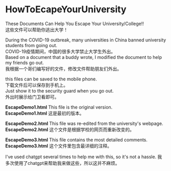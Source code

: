 # HowToEcapeYourUniversity  
  
These Documents Can Help You Escape Your University/College!!  
这些文件可以帮助你逃出大学！  
  
During the COVID-19 outbreak, many universities in China banned university students from going out.   
COVID-19疫情期间，中国的很多大学禁止大学生外出。  
Based on a document that a buddy wrote, I modified the document to help my friends go out.  
我根据一个哥们编写好的文件，修改文件帮助朋友们外出。  

this files can be saved to the mobile phone.  
下载文件后可以保存到手机上。  
Just show it to the security guard when you go out.  
外出时展示给门卫看即可。  

**EscapeDemo1.html** This file is the original version.  
**EscapeDemo1.html** 这是最初的版本。

**EscapeDemo2.html** This file was re-edited from the university's webpage.  
**EscapeDemo2.html** 这个文件是根据学校的网页而重新改变的。

**EscapeDemo3.html** This file contains the most detailed comments.  
**EscapeDemo3.html** 这个文件里包含最详细的注释。


I've used chatgpt several times to help me with this, so it's not a hassle.
我多次使用了chatgpt来帮助我来做这些，所以这并不麻烦。
